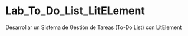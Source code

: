 # Lab_To_Do_List_LitELement
Desarrollar un Sistema de Gestión de Tareas (To-Do List) con LitElement
